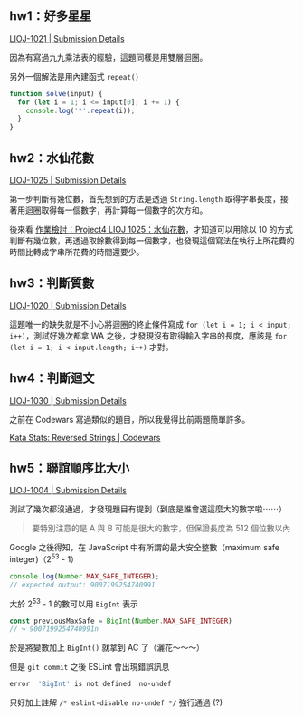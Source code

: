 ## hw1：好多星星

[LIOJ-1021 | Submission Details](https://oj.lidemy.com/status/f3a20de9e9ae23b967f83c147b9ab20b)

因為有寫過九九乘法表的經驗，這題同樣是用雙層迴圈。

另外一個解法是用內建函式 `repeat()`

``` js
function solve(input) {
  for (let i = 1; i <= input[0]; i += 1) {
    console.log('*'.repeat(i));
  }
}
```

## hw2：水仙花數

[LIOJ-1025 | Submission Details](https://oj.lidemy.com/status/f6ae4b3031418141f365e6e83ebc54e1)

第一步判斷有幾位數，首先想到的方法是透過 `String.length` 取得字串長度，接著用迴圈取得每一個數字，再計算每一個數字的次方和。

後來看 [作業檢討：Project4 LIOJ 1025：水仙花數](https://lidemy.com/courses/793973/lectures/14637145)，才知道可以用除以 10 的方式判斷有幾位數，再透過取餘數得到每一個數字，也發現這個寫法在執行上所花費的時間比轉成字串所花費的時間還要少。

## hw3：判斷質數

[LIOJ-1020 | Submission Details](https://oj.lidemy.com/status/dda2fcfe7204c9a5fc1382d4d3712517)

這題唯一的缺失就是不小心將迴圈的終止條件寫成 `for (let i = 1; i < input; i++)`，測試好幾次都拿 WA 之後，才發現沒有取得輸入字串的長度，應該是 `for (let i = 1; i < input.length; i++)` 才對。

## hw4：判斷迴文

[LIOJ-1030 | Submission Details](https://oj.lidemy.com/status/972740d35894df3c668c5509b768e556)

之前在 Codewars 寫過類似的題目，所以我覺得比前兩題簡單許多。

[Kata Stats: Reversed Strings | Codewars](https://www.codewars.com/kata/reversed-strings/javascript)

## hw5：聯誼順序比大小

[LIOJ-1004 | Submission Details](https://oj.lidemy.com/status/ca14889b203cf321efa4267795052338)

測試了幾次都沒通過，才發現題目有提到（到底是誰會選這麼大的數字啦⋯⋯）

> 要特別注意的是 A 與 B 可能是很大的數字，但保證長度為 512 個位數以內

Google 之後得知，在 JavaScript 中有所謂的最大安全整數（maximum safe integer)（2<sup>53</sup> - 1）

``` js
console.log(Number.MAX_SAFE_INTEGER);
// expected output: 9007199254740991
```

大於 2<sup>53</sup> - 1 的數可以用 `BigInt` 表示

``` js
const previousMaxSafe = BigInt(Number.MAX_SAFE_INTEGER) 
// ↪ 9007199254740991n
```

於是將變數加上 `BigInt()` 就拿到 AC 了（灑花～～～）

但是 `git commit` 之後 ESLint 會出現錯誤訊息

``` bash
error  'BigInt' is not defined  no-undef
```

只好加上註解 `/* eslint-disable no-undef */` 強行通過 (?)
